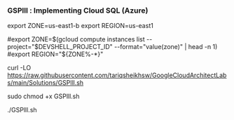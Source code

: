 ### GSPlll :  Implementing Cloud SQL (Azure) 

export ZONE=us-east1-b
export REGION=us-east1


#export ZONE=$(gcloud compute instances list --project="$DEVSHELL_PROJECT_ID" --format="value(zone)" | head -n 1)
#export REGION="${ZONE%-*}"

curl -LO https://raw.githubusercontent.com/tariqsheikhsw/GoogleCloudArchitectLabs/main/Solutions/GSPlll.sh

sudo chmod +x GSPlll.sh

./GSPlll.sh
